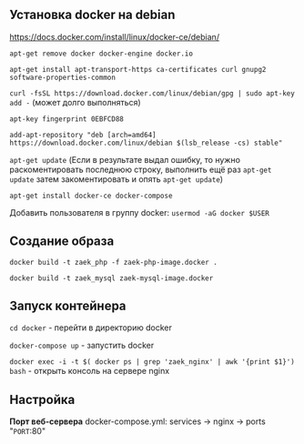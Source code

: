 ## Установка docker на debian
https://docs.docker.com/install/linux/docker-ce/debian/

`apt-get remove docker docker-engine docker.io`

`apt-get install apt-transport-https ca-certificates curl gnupg2 software-properties-common`

`curl -fsSL https://download.docker.com/linux/debian/gpg | sudo apt-key add -`
(может долго выполняться)

`apt-key fingerprint 0EBFCD88`

`add-apt-repository "deb [arch=amd64] https://download.docker.com/linux/debian $(lsb_release -cs) stable"`

`apt-get update`
(Если в результате выдал ошибку, то нужно раскоментировать последнюю строку, выполнить ещё раз `apt-get update` затем закоментировать и опять `apt-get update`)

`apt-get install docker-ce docker-compose`

Добавить пользователя в группу docker:
`usermod -aG docker $USER`

## Создание образа

`docker build -t zaek_php -f zaek-php-image.docker .`

`docker build -t zaek_mysql zaek-mysql-image.docker`

## Запуск контейнера

`cd docker` - перейти в директорию docker
 
`docker-compose up` - запустить docker
 
`docker exec -i -t $( docker ps | grep 'zaek_nginx' | awk '{print $1}') bash` - открыть консоль на сервере nginx   


## Настройка

**Порт веб-сервера** docker-compose.yml: services -> nginx -> ports "`PORT`:80" 